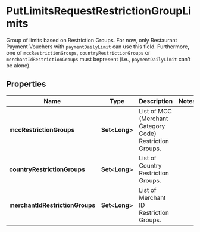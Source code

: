 

# PutLimitsRequestRestrictionGroupLimits

Group of limits based on Restriction Groups. For now, only Restaurant Payment Vouchers with `paymentDailyLimit` can use this field. Furthermore, one of `mccRestrictionGroups`, `countryRestrictionGroups` or `merchantIdRestrictionGroups` must bepresent (i.e., `paymentDailyLimit` can't be alone). 

## Properties

| Name | Type | Description | Notes |
|------------ | ------------- | ------------- | -------------|
|**mccRestrictionGroups** | **Set&lt;Long&gt;** | List of MCC (Merchant Category Code) Restriction Groups. |  |
|**countryRestrictionGroups** | **Set&lt;Long&gt;** | List of Country Restriction Groups. |  |
|**merchantIdRestrictionGroups** | **Set&lt;Long&gt;** | List of Merchant ID Restriction Groups. |  |




